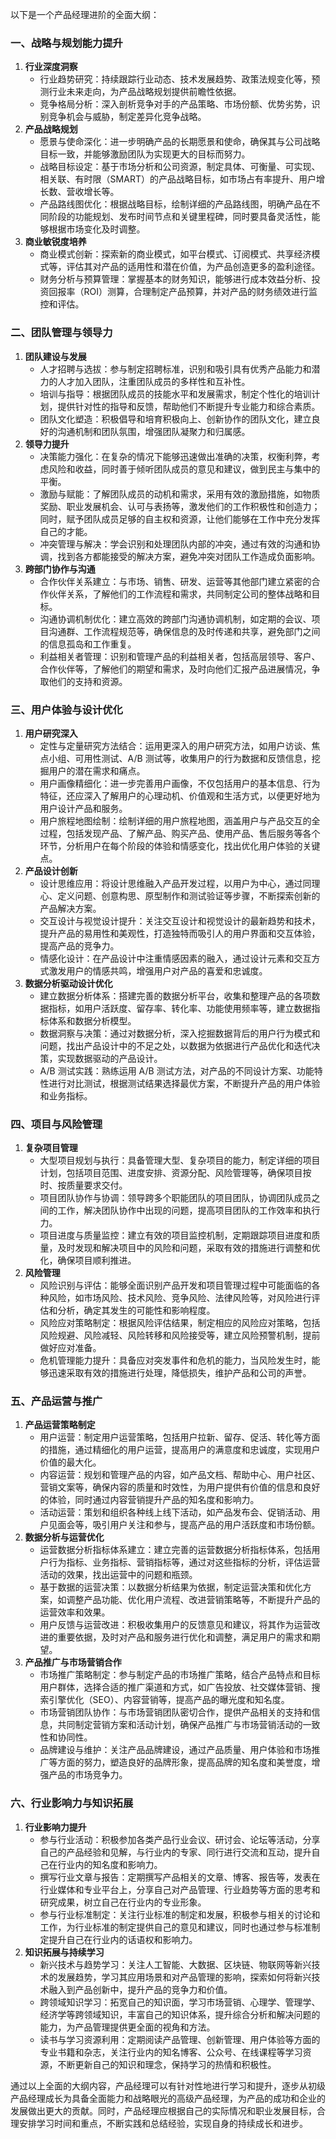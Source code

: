 以下是一个产品经理进阶的全面大纲：

### 一、战略与规划能力提升
1. **行业深度洞察**
    - 行业趋势研究：持续跟踪行业动态、技术发展趋势、政策法规变化等，预测行业未来走向，为产品战略规划提供前瞻性依据。
    - 竞争格局分析：深入剖析竞争对手的产品策略、市场份额、优势劣势，识别竞争机会与威胁，制定差异化竞争战略。
2. **产品战略规划**
    - 愿景与使命深化：进一步明确产品的长期愿景和使命，确保其与公司战略目标一致，并能够激励团队为实现更大的目标而努力。
    - 战略目标设定：基于市场分析和公司资源，制定具体、可衡量、可实现、相关联、有时限（SMART）的产品战略目标，如市场占有率提升、用户增长数、营收增长等。
    - 产品路线图优化：根据战略目标，绘制详细的产品路线图，明确产品在不同阶段的功能规划、发布时间节点和关键里程碑，同时要具备灵活性，能够根据市场变化及时调整。
3. **商业敏锐度培养**
    - 商业模式创新：探索新的商业模式，如平台模式、订阅模式、共享经济模式等，评估其对产品的适用性和潜在价值，为产品创造更多的盈利途径。
    - 财务分析与预算管理：掌握基本的财务知识，能够进行成本效益分析、投资回报率（ROI）测算，合理制定产品预算，并对产品的财务绩效进行监控和评估。

### 二、团队管理与领导力
1. **团队建设与发展**
    - 人才招聘与选拔：参与制定招聘标准，识别和吸引具有优秀产品能力和潜力的人才加入团队，注重团队成员的多样性和互补性。
    - 培训与指导：根据团队成员的技能水平和发展需求，制定个性化的培训计划，提供针对性的指导和反馈，帮助他们不断提升专业能力和综合素质。
    - 团队文化塑造：积极倡导和培育积极向上、创新协作的团队文化，建立良好的沟通机制和团队氛围，增强团队凝聚力和归属感。
2. **领导力提升**
    - 决策能力强化：在复杂的情况下能够迅速做出准确的决策，权衡利弊，考虑风险和收益，同时善于倾听团队成员的意见和建议，做到民主与集中的平衡。
    - 激励与赋能：了解团队成员的动机和需求，采用有效的激励措施，如物质奖励、职业发展机会、认可与表扬等，激发他们的工作积极性和创造力；同时，赋予团队成员足够的自主权和资源，让他们能够在工作中充分发挥自己的才能。
    - 冲突管理与解决：学会识别和处理团队内部的冲突，通过有效的沟通和协调，找到各方都能接受的解决方案，避免冲突对团队工作造成负面影响。
3. **跨部门协作与沟通**
    - 合作伙伴关系建立：与市场、销售、研发、运营等其他部门建立紧密的合作伙伴关系，了解他们的工作流程和需求，共同制定公司的整体战略和目标。
    - 沟通协调机制优化：建立高效的跨部门沟通协调机制，如定期的会议、项目沟通群、工作流程规范等，确保信息的及时传递和共享，避免部门之间的信息孤岛和工作重复。
    - 利益相关者管理：识别和管理产品的利益相关者，包括高层领导、客户、合作伙伴等，了解他们的期望和需求，及时向他们汇报产品进展情况，争取他们的支持和资源。

### 三、用户体验与设计优化
1. **用户研究深入**
    - 定性与定量研究方法结合：运用更深入的用户研究方法，如用户访谈、焦点小组、可用性测试、A/B 测试等，收集用户的行为数据和反馈信息，挖掘用户的潜在需求和痛点。
    - 用户画像精细化：进一步完善用户画像，不仅包括用户的基本信息、行为特征，还应深入了解用户的心理动机、价值观和生活方式，以便更好地为用户设计产品和服务。
    - 用户旅程地图绘制：绘制详细的用户旅程地图，涵盖用户与产品交互的全过程，包括发现产品、了解产品、购买产品、使用产品、售后服务等各个环节，分析用户在每个阶段的体验和情感变化，找出优化用户体验的关键点。
2. **产品设计创新**
    - 设计思维应用：将设计思维融入产品开发过程，以用户为中心，通过同理心、定义问题、创意构思、原型制作和测试验证等步骤，不断探索创新的产品解决方案。
    - 交互设计与视觉设计提升：关注交互设计和视觉设计的最新趋势和技术，提升产品的易用性和美观性，打造独特而吸引人的用户界面和交互体验，提高产品的竞争力。
    - 情感化设计：在产品设计中注重情感因素的融入，通过设计元素和交互方式激发用户的情感共鸣，增强用户对产品的喜爱和忠诚度。
3. **数据分析驱动设计优化**
    - 建立数据分析体系：搭建完善的数据分析平台，收集和整理产品的各项数据指标，如用户活跃度、留存率、转化率、功能使用频率等，建立数据指标体系和数据分析模型。
    - 数据洞察与决策：通过对数据分析，深入挖掘数据背后的用户行为模式和问题，找出产品设计中的不足之处，以数据为依据进行产品优化和迭代决策，实现数据驱动的产品设计。
    - A/B 测试实践：熟练运用 A/B 测试方法，对产品的不同设计方案、功能特性进行对比测试，根据测试结果选择最优方案，不断提升产品的用户体验和业务指标。

### 四、项目与风险管理
1. **复杂项目管理**
    - 大型项目规划与执行：具备管理大型、复杂项目的能力，制定详细的项目计划，包括项目范围、进度安排、资源分配、风险管理等，确保项目按时、按质量要求交付。
    - 项目团队协作与协调：领导跨多个职能团队的项目团队，协调团队成员之间的工作，解决团队协作中出现的问题，提高项目团队的工作效率和执行力。
    - 项目进度与质量监控：建立有效的项目监控机制，定期跟踪项目进度和质量，及时发现和解决项目中的风险和问题，采取有效的措施进行调整和优化，确保项目顺利推进。
2. **风险管理**
    - 风险识别与评估：能够全面识别产品开发和项目管理过程中可能面临的各种风险，如市场风险、技术风险、竞争风险、法律风险等，对风险进行评估和分析，确定其发生的可能性和影响程度。
    - 风险应对策略制定：根据风险评估结果，制定相应的风险应对策略，包括风险规避、风险减轻、风险转移和风险接受等，建立风险预警机制，提前做好应对准备。
    - 危机管理能力提升：具备应对突发事件和危机的能力，当风险发生时，能够迅速采取有效的措施进行处理，降低损失，维护产品和公司的声誉。

### 五、产品运营与推广
1. **产品运营策略制定**
    - 用户运营：制定用户运营策略，包括用户拉新、留存、促活、转化等方面的措施，通过精细化的用户运营，提高用户的满意度和忠诚度，实现用户价值的最大化。
    - 内容运营：规划和管理产品的内容，如产品文档、帮助中心、用户社区、营销文案等，确保内容的质量和时效性，为用户提供有价值的信息和良好的体验，同时通过内容营销提升产品的知名度和影响力。
    - 活动运营：策划和组织各种线上线下活动，如产品发布会、促销活动、用户见面会等，吸引用户关注和参与，提高产品的用户活跃度和市场份额。
2. **数据分析与运营优化**
    - 运营数据分析指标体系建立：建立完善的运营数据分析指标体系，包括用户行为指标、业务指标、营销指标等，通过对这些指标的分析，评估运营活动的效果，找出运营中的问题和瓶颈。
    - 基于数据的运营决策：以数据分析结果为依据，制定运营决策和优化方案，如调整产品功能、优化用户流程、改进营销策略等，不断提升产品的运营效率和效果。
    - 用户反馈与运营改进：积极收集用户的反馈意见和建议，将其作为运营改进的重要依据，及时对产品和服务进行优化和调整，满足用户的需求和期望。
3. **产品推广与市场营销合作**
    - 市场推广策略制定：参与制定产品的市场推广策略，结合产品特点和目标用户群体，选择合适的推广渠道和方式，如广告投放、社交媒体营销、搜索引擎优化（SEO）、内容营销等，提高产品的曝光度和知名度。
    - 市场营销团队协作：与市场营销团队密切合作，提供产品相关的支持和信息，共同制定营销方案和活动计划，确保产品推广与市场营销活动的一致性和协同性。
    - 品牌建设与维护：关注产品品牌建设，通过产品质量、用户体验和市场推广等方面的努力，塑造良好的品牌形象，提高品牌的知名度和美誉度，增强产品的市场竞争力。

### 六、行业影响力与知识拓展
1. **行业影响力提升**
    - 参与行业活动：积极参加各类产品行业会议、研讨会、论坛等活动，分享自己的产品经验和见解，与行业内的专家、同行进行交流和互动，提升自己在行业内的知名度和影响力。
    - 撰写行业文章与报告：定期撰写产品相关的文章、博客、报告等，发表在行业媒体和专业平台上，分享自己对产品管理、行业趋势等方面的思考和研究成果，树立自己在行业内的专业形象。
    - 参与行业标准制定：关注行业标准的制定和发展，积极参与相关的讨论和工作，为行业标准的制定提供自己的意见和建议，同时也通过参与标准制定提升自己在行业内的话语权和影响力。
2. **知识拓展与持续学习**
    - 新兴技术与趋势学习：关注人工智能、大数据、区块链、物联网等新兴技术的发展趋势，学习其应用场景和对产品管理的影响，探索如何将新兴技术融入到产品创新中，提升产品的竞争力和价值。
    - 跨领域知识学习：拓宽自己的知识面，学习市场营销、心理学、管理学、经济学等跨领域知识，丰富自己的知识体系，提升综合分析和解决问题的能力，为产品管理提供更全面的视角和方法。
    - 读书与学习资源利用：定期阅读产品管理、创新管理、用户体验等方面的专业书籍和杂志，关注行业内的知名博客、公众号、在线课程等学习资源，不断更新自己的知识和理念，保持学习的热情和积极性。

通过以上全面的大纲内容，产品经理可以有针对性地进行学习和提升，逐步从初级产品经理成长为具备全面能力和战略眼光的高级产品经理，为产品的成功和企业的发展做出更大的贡献。同时，产品经理应根据自己的实际情况和职业发展目标，合理安排学习时间和重点，不断实践和总结经验，实现自身的持续成长和进步。

